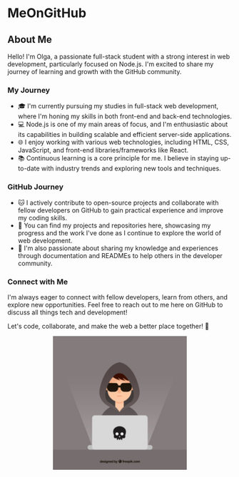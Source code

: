 # MeOnGitHub 
## About Me

Hello! I'm Olga, a passionate full-stack student with a strong interest in web development, particularly focused on Node.js. I'm excited to share my journey of learning and growth with the GitHub community.

### My Journey

- 🎓 I'm currently pursuing my studies in full-stack web development, where I'm honing my skills in both front-end and back-end technologies.
- 💻 Node.js is one of my main areas of focus, and I'm enthusiastic about its capabilities in building scalable and efficient server-side applications.
- 🌐 I enjoy working with various web technologies, including HTML, CSS, JavaScript, and front-end libraries/frameworks like React.
- 📚 Continuous learning is a core principle for me. I believe in staying up-to-date with industry trends and exploring new tools and techniques.

### GitHub Journey

- 🐱 I actively contribute to open-source projects and collaborate with fellow developers on GitHub to gain practical experience and improve my coding skills.
- 🚀 You can find my projects and repositories here, showcasing my progress and the work I've done as I continue to explore the world of web development.
- 📖 I'm also passionate about sharing my knowledge and experiences through documentation and READMEs to help others in the developer community.

### Connect with Me

I'm always eager to connect with fellow developers, learn from others, and explore new opportunities. Feel free to reach out to me here on GitHub to discuss all things tech and development!

Let's code, collaborate, and make the web a better place together! 🚀

<p align="center">
  <img src="./images/me.jpg" alt="Профильное изображение" width="300" height="300">
</p>
